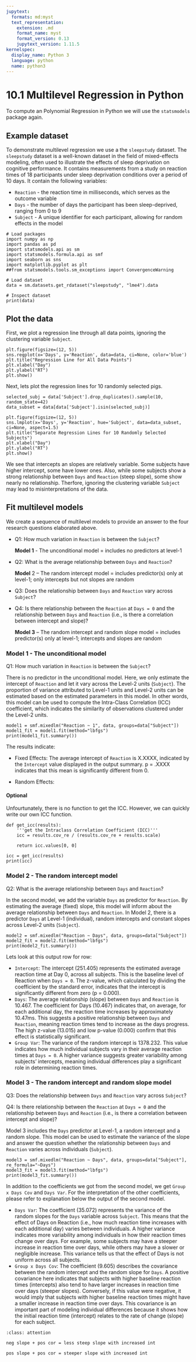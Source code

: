 ```yaml
---
jupytext:
  formats: md:myst
  text_representation:
    extension: .md
    format_name: myst
    format_version: 0.13
    jupytext_version: 1.11.5
kernelspec:
  display_name: Python 3
  language: python
  name: python3
---
```


# 10.1 Multilevel Regression in Python

To compute an Polynomial Regression in Python we will use the `statsmodels` package again.

## Example dataset

To demonstrate multilevel regression we use a the `sleepstudy` dataset.
The `sleepstudy` dataset is a well-known dataset in the field of mixed-effects modeling, 
often used to illustrate the effects of sleep deprivation on cognitive performance. 
It contains measurements from a study on reaction times of 18 participants 
under sleep deprivation conditions over a period of 10 days. It contain the following variables:

- `Reaction` - the reaction time in milliseconds, which serves as the outcome variable
- `Days` - the number of days the participant has been sleep-deprived, ranging from 0 to 9
- `Subject` - A unique identifier for each participant, allowing for random effects in the model

```{code-cell}
# Load packages
import numpy as np
import pandas as pd
import statsmodels.api as sm
import statsmodels.formula.api as smf
import seaborn as sns
import matplotlib.pyplot as plt
##from statsmodels.tools.sm_exceptions import ConvergenceWarning

# Load dataset
data = sm.datasets.get_rdataset("sleepstudy", "lme4").data

# Inspect dataset
print(data)
```

## Plot the data

First, we plot a regression line through all data points, ignoring the clustering variable `Subject`.

```{code-cell}
plt.figure(figsize=(12, 5))
sns.regplot(x='Days', y='Reaction', data=data, ci=None, color='blue')
plt.title("Regression Line for All Data Points")
plt.xlabel("Day")
plt.ylabel("RT")
plt.show()
```

Next, lets plot the regression lines for 10 randomly selected pigs.

```{code-cell}
selected_subj = data['Subject'].drop_duplicates().sample(10, random_state=42)
data_subset = data[data['Subject'].isin(selected_subj)]

plt.figure(figsize=(12, 5))
sns.lmplot(x='Days', y='Reaction', hue='Subject', data=data_subset, ci=None, aspect=1.5)
plt.title("Separate Regression Lines for 10 Randomly Selected Subjects")
plt.xlabel("Day")
plt.ylabel("RT")
plt.show()
```

We see that intercepts an slopes are relatively variable. Some subjects have higher intercept, some have lower ones. Also, while some subjects show a strong relationship between `Days` and `Reaction` (steep slope), some show nearly no relationship. Therfore, ignoring the clustering variable `Subject` may lead to misinterpretations of the data.

## Fit multilevel models

We create a sequence of multilevel models to provide an answer to the four research questions elaborated above.

- Q1: How much variation in `Reaction` is between the `Subject`?

  **Model 1** - The unconditional model = includes no predictors at level-1

- Q2: What is the average relationship between `Days` and `Reaction`?

  **Model** 2 – The random intercept model = includes predictor(s) only at level-1; only intercepts but not slopes are random

- Q3: Does the relationship between `Days` and `Reaction` vary across `Subject`?

- Q4: Is there relationship between the `Reaction` at `Days = 0` and the relationship between `Days` and `Reaction` (i.e., is there a correlation between intercept and slope)?

  **Model 3** – The random intercept and random slope model = includes predictor(s) only at level-1; intercepts and slopes are random

### Model 1 - The unconditional model

Q1: How much variation in `Reaction` is between the `Subject`?

There is no predictor in the unconditional model. Here, we only estimate the intercept of `Reaction` and let it vary across the Level-2 units (`Subject`). The proportion of variance attributed to Level-1 units and Level-2 units can be estimated based on the estimated parameters in this model. In other words, this model can be used to compute the Intra-Class Correlation (ICC) coefficient, which indicates the similarity of observations clustered under the Level-2 units.

```{code-cell}
model1 = smf.mixedlm("Reaction ~ 1", data, groups=data["Subject"])
model1_fit = model1.fit(method="lbfgs")
print(model1_fit.summary())
```

The results indicate:

- Fixed Effects: The average intercept of `Reaction` is X.XXXX, indicated by the `Intercept` value displayed in the output summary. p = .XXXX indicates that this mean is significantly different from 0.

- Random Effects: 

#### Optional

Unfourtunately, there is no function to get the ICC. However, we can quickly write our own ICC function. 

```{code-cell}
def get_icc(results):
    '''get the Intraclass Correlation Coefficient (ICC)'''
    icc = results.cov_re / (results.cov_re + results.scale)
    
    return icc.values[0, 0]

icc = get_icc(results)
print(icc)
```

### Model 2 - The random intercept model

Q2: What is the average relationship between `Days` and `Reaction`?

In the second model, we add the variable `Days` as predictor for `Reaction`. By estimating the average (fixed) slope, this model will inform about the average relationship between `Days` and `Reaction`. In Model 2, there is a predictor `Days` at Level-1 (individual), random intercepts and constant slopes across Level-2 units (`Subject`).

```{code-cell}
model2 = smf.mixedlm("Reaction ~ Days", data, groups=data["Subject"])
model2_fit = model2.fit(method="lbfgs")
print(model2_fit.summary())
```

Lets look at this output row for row:

- `Intercept`: The intercept (251.405) represents the estimated average reaction time at Day 0, across all subjects. This is the baseline level of Reaction when `Days = 0`. 
The z-value, which calculated by dividing the coefficient by the standard error, indicates that the intercept is significantly different from zero (p = 0.000).
- `Days`: The average relationship (slope) between `Days` and `Reaction` is 10.467. The coefficient for Days (10.467) indicates that, on average, for each additional day, 
the reaction time increases by approximately 10.47ms. This suggests a positive relationship between `Days` and `Reaction`, meaning reaction times tend to increase as the days progress.
The high z-value (13.015) and low p-value (0.000) confirm that this effect is statistically significant.
- `Group Var`: The variance of the random intercept is 1378.232. This value indicates how much individual subjects vary in their average reaction times at `Days = 0`. 
A higher variance suggests greater variability among subjects’ intercepts, meaning individual differences play a significant role in determining reaction times.

### Model 3 - The random intercept and random slope model

Q3: Does the relationship between `Days` and `Reaction` vary across `Subject`?

Q4: Is there relationship between the `Reaction` at `Days = 0` and the relationship between `Days` and `Reaction` (i.e., is there a correlation between intercept and slope)?

Model 3 includes the `Days` predictor at Level-1, a random intercept and a random slope. This model can be used to estimate the variance of the slope and answer the question whether the relationship between `Days` and `Reaction` varies across individuals (`Subject`). 

```{code-cell}
model3 = smf.mixedlm("Reaction ~ Days", data, groups=data["Subject"], re_formula="~Days")
model3_fit = model3.fit(method="lbfgs")
print(model3_fit.summary())
```

In addition to the coefficients we got from the second model, we get `Group x Days Cov` and `Days Var`. For the interpretation of the other coefficients, please refer to explanation 
below the output of the second model. 

- `Days Var`: The coefficient (35.072) represents the variance of the random slopes for the `Days` variable across `Subject`.
This means that the effect of Days on Reaction (i.e., how much reaction time increases with each additional day) varies between individuals. 
A higher variance indicates more variability among individuals in how their reaction times change over days.
For example, some subjects may have a steeper increase in reaction time over days, while others may have a slower or negligible increase. 
This variance tells us that the effect of Days is not uniform across all subjects.
- `Group x Days Cov`: The coefficient (9.605) describes the covariance between the random intercept and the random slope for `Days`.
A positive covariance here indicates that subjects with higher baseline reaction times (intercepts) 
also tend to have larger increases in reaction time over days (steeper slopes). 
Conversely, if this value were negative, it would imply that subjects with higher baseline reaction times 
might have a smaller increase in reaction time over days.
This covariance is an important part of modeling individual differences because it shows how the initial reaction time (intercept) 
relates to the rate of change (slope) for each subject.

```{admonition} Intercept-Slope Correlations - Watch Out!
:class: attention

neg slope + pos cor = less steep slope with increased int

pos slope + pos cor = steeper slope with increased int
```

